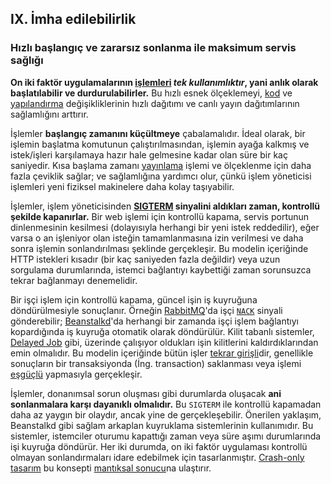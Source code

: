 ## IX. İmha edilebilirlik
### Hızlı başlangıç ve zararsız sonlanma ile maksimum servis sağlığı

**On iki faktör uygulamalarının [işlemleri](./processes) *tek kullanımlıktır*, yani anlık olarak başlatılabilir ve durdurulabilirler.** Bu hızlı esnek ölçeklemeyi, [kod](./codebase) ve [yapılandırma](./config) değişikliklerinin hızlı dağıtımı ve canlı yayın dağıtımlarının sağlamlığını arttırır.

İşlemler **başlangıç zamanını küçültmeye** çabalamalıdır. İdeal olarak, bir işlemin başlatma komutunun çalıştırılmasından, işlemin ayağa kalkmış ve istek/işleri karşılamaya hazır hale gelmesine kadar olan süre bir kaç saniyedir. Kısa başlama zamanı [yayınlama](./build-release-run) işlemi ve ölçeklenme için daha fazla çeviklik sağlar; ve sağlamlığına yardımcı olur, çünkü işlem yöneticisi işlemleri yeni fiziksel makinelere daha kolay taşıyabilir.

İşlemler, işlem yöneticisinden **[SIGTERM](http://en.wikipedia.org/wiki/SIGTERM) sinyalini aldıkları zaman, kontrollü şekilde kapanırlar.** Bir web işlemi için kontrollü kapama, servis portunun dinlenmesinin kesilmesi (dolayısıyla herhangi bir yeni istek reddedilir), eğer varsa o an işleniyor olan isteğin tamamlanmasına izin verilmesi ve daha sonra işlemin sonlandırılması şeklinde gerçekleşir. Bu modelin içeriğinde HTTP istekleri kısadır (bir kaç saniyeden fazla değildir) veya uzun sorgulama durumlarında, istemci bağlantıyı kaybettiği zaman sorunsuzca tekrar bağlanmayı denemelidir.

Bir işçi işlem için kontrollü kapama, güncel işin iş kuyruğuna döndürülmesiyle sonuçlanır. Örneğin [RabbitMQ](http://www.rabbitmq.com/)'da işçi [`NACK`](http://www.rabbitmq.com/amqp-0-9-1-quickref.html#basic.nack) sinyali gönderebilir; [Beanstalkd](https://beanstalkd.github.io)'da herhangi bir zamanda işçi işlem bağlantıyı kopardığında iş kuyruğa otomatik olarak döndürülür. Kilit tabanlı sistemler, [Delayed Job](https://github.com/collectiveidea/delayed_job#readme) gibi, üzerinde çalışıyor oldukları işin kilitlerini kaldırdıklarından emin olmalıdır. Bu modelin içeriğinde bütün işler [tekrar girişli](http://en.wikipedia.org/wiki/Reentrant_%28subroutine%29)dir, genellikle sonuçların bir transaksiyonda (İng. transaction) saklanması veya işlemi [eşgüçlü](http://en.wikipedia.org/wiki/Idempotence) yapmasıyla gerçekleşir.

İşlemler, donanımsal sorun oluşması gibi durumlarda oluşacak **ani sonlanmalara karşı dayanıklı olmalıdır.** Bu `SIGTERM` ile kontrollü kapamadan daha az yaygın bir olaydır, ancak yine de gerçekleşebilir. Önerilen yaklaşım, Beanstalkd gibi sağlam arkaplan kuyruklama sistemlerinin kullanımıdır. Bu sistemler, istemciler oturumu kapattığı zaman veya süre aşımı durumlarında işi kuyruğa döndürür. Her iki durumda, on iki faktör uygulaması kontrollü olmayan sonlandırmaları idare edebilmek için tasarlanmıştır. [Crash-only tasarım](http://lwn.net/Articles/191059/) bu konsepti [mantıksal sonucu](http://docs.couchdb.org/en/latest/intro/overview.html)na ulaştırır.
